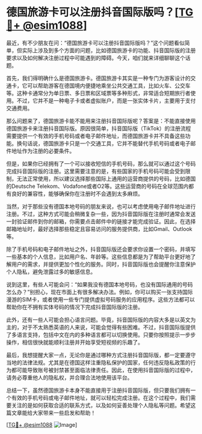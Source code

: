 # 德国旅游卡可以注册抖音国际版吗？[[TG💪+ @esim1088](https://t.me/s/esim1088)]

最近，有不少朋友在问：“德国旅游卡可以注册抖音国际版吗？”这个问题看似简单，但实际上涉及到多个方面的问题，比如德国旅游卡的功能、抖音国际版的注册要求以及如何解决注册过程中可能遇到的障碍。今天，咱们就来详细聊聊这个话题。

首先，我们得明确什么是德国旅游卡。德国旅游卡其实是一种专门为游客设计的交通卡，它可以帮助游客在德国境内便捷地乘坐公共交通工具，比如火车、公交车等。这种卡通常分为单日票、多日票和区域票等多种形式，非常适合短期旅行者使用。不过，它并不是一种电子卡或者虚拟账户，而是一张实体卡片，主要用于支付交通费用。

那么问题来了，德国旅游卡能不能用来注册抖音国际版呢？答案是：不能直接使用德国旅游卡来注册抖音国际版。原因很简单，抖音国际版（TikTok）的注册流程需要提供一个有效的手机号码或者电子邮件地址，而德国旅游卡并不具备这些功能。换句话说，德国旅游卡只是一个交通工具，它并不能替代手机号码或者电子邮件地址作为注册的必要条件。

但是，如果你已经拥有了一个可以接收短信的手机号码，那么就可以通过这个号码完成抖音国际版的注册。这里需要注意的是，有些国家的手机号码可能会受到限制，无法正常使用，所以建议选择那些国际上通用的运营商提供的号码，比如德国的Deutsche Telekom、Vodafone或者O2等。这些运营商的号码在全球范围内都有良好的兼容性，能够确保你在注册时不会遇到太多麻烦。

当然，对于那些没有德国本地号码的朋友来说，也可以考虑使用电子邮件地址进行注册。不过，这种方式可能会稍微复杂一些，因为抖音国际版在注册时通常会发送一封验证邮件到你的邮箱，你需要点击邮件中的链接才能完成验证。因此，在选择邮箱地址时，最好选择那些稳定且容易访问的服务提供商，比如Gmail、Outlook等。

除了手机号码和电子邮件地址之外，抖音国际版还会要求你设置一个密码，并填写一些基本的个人信息，比如用户名、年龄等。这些信息都是为了帮助平台更好地了解用户的需求，并提供更加个性化的服务。同时，抖音国际版也会提醒你注意保护个人隐私，避免泄露过多的敏感信息。

说到这里，有些人可能会问：“如果我没有德国本地号码，也没有国际通用的号码怎么办？”别担心，现在市面上有很多解决办法。例如，你可以购买一张支持国际漫游的SIM卡，或者使用一些专门提供虚拟号码服务的应用程序。这些方法都可以帮助你在不拥有实体号码的情况下完成抖音国际版的注册。

此外，还有一些人可能会担心语言问题。毕竟，抖音国际版的内容大多是以英文为主的，对于不太熟悉英语的人来说，可能会觉得有些困难。不过，抖音国际版提供了多语言支持，包括中文在内的多种语言都可以切换使用。只要你按照提示一步步操作，相信很快就能顺利注册并开始享受短视频的乐趣了。

最后，我想提醒大家一点，无论你是通过哪种方式注册抖音国际版，都一定要遵守当地的法律法规。尤其是在德国这样注重隐私保护的国家，任何违反隐私政策的行为都可能导致账号被封禁甚至面临法律责任。因此，在使用抖音国际版的过程中，请务必尊重他人的隐私权，并合理合法地使用该平台。

总结一下，虽然德国旅游卡本身不能直接用于注册抖音国际版，但只要我们拥有一个有效的手机号码或电子邮件地址，就可以轻松完成注册。在这个过程中，我们需要关注的是如何获取合适的联系方式，以及如何妥善处理个人隐私等问题。希望这篇文章能给大家带来一些启发和帮助！

[[TG💪+ @esim1088](https://t.me/s/esim1088) ![Image](https://i.postimg.cc/4NQfJmqS/Snipaste-2025-05-13-00-14-12.png)]